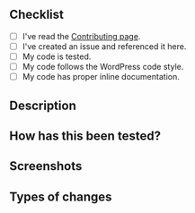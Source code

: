 ## Checklist
- [ ] I've read the [Contributing page](https://github.com/junaidbhura/composer-wp-pro-plugins/blob/master/CONTRIBUTING.md).
- [ ] I've created an issue and referenced it here.
- [ ] My code is tested.
- [ ] My code follows the WordPress code style.
- [ ] My code has proper inline documentation.

## Description
<!-- Please describe what you have changed or added -->

## How has this been tested?
<!-- Please describe in detail how you tested your changes. -->
<!-- Include details of your testing environment, tests ran to see how -->
<!-- your change affects other areas of the code, etc. -->

## Screenshots <!-- if applicable -->

## Types of changes
<!-- What types of changes does your code introduce?  -->
<!-- Bug fix (non-breaking change which fixes an issue) -->
<!-- New feature (non-breaking change which adds functionality) -->
<!-- Breaking change (fix or feature that would cause existing functionality to not work as expected) -->
